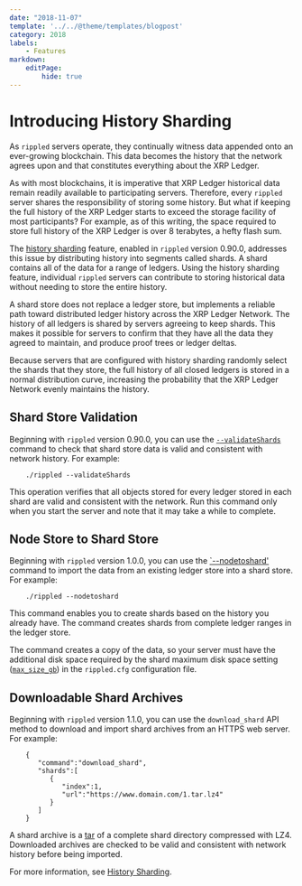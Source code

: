 ```yaml
---
date: "2018-11-07"
template: '../../@theme/templates/blogpost'
category: 2018
labels:
    - Features
markdown:
    editPage:
        hide: true
---
```

# Introducing History Sharding

As `rippled` servers operate, they continually witness data appended onto an ever-growing blockchain. This data becomes the history that the network agrees upon and that constitutes everything about the XRP Ledger.

As with most blockchains, it is imperative that XRP Ledger historical data remain readily available to participating servers. Therefore, every `rippled` server shares the responsibility of storing some history. But what if keeping the full history of the XRP Ledger starts to exceed the storage facility of most participants? For example, as of this writing, the space required to store full history of the XRP Ledger is over 8 terabytes, a hefty flash sum.

The [history sharding](https://developers.ripple.com/history-sharding.html) feature, enabled in `rippled` version 0.90.0, addresses this issue by distributing history into segments called shards. A shard contains all of the data for a range of ledgers. Using the history sharding feature, individual `rippled` servers can contribute to storing historical data without needing to store the entire history.

<!-- BREAK -->

A shard store does not replace a ledger store, but implements a reliable path toward distributed ledger history across the XRP Ledger Network. The history of all ledgers is shared by servers agreeing to keep shards. This makes it possible for servers to confirm that they have all the data they agreed to maintain, and produce proof trees or ledger deltas.

Because servers that are configured with history sharding randomly select the shards that they store, the full history of all closed ledgers is stored in a normal distribution curve, increasing the probability that the XRP Ledger Network evenly maintains the history.

## Shard Store Validation

Beginning with `rippled` version 0.90.0, you can use the [`--validateShards`](https://developers.ripple.com/commandline-usage.html#daemon-mode-options) command to check that shard store data is valid and consistent with network history. For example:

        ./rippled --validateShards

This operation verifies that all objects stored for every ledger stored in each shard are valid and consistent with the network. Run this command only when you start the server and note that it may take a while to complete.


## Node Store to Shard Store

Beginning with `rippled` version 1.0.0, you can use the [`--nodetoshard'](https://developers.ripple.com/commandline-usage.html#daemon-mode-options) command to import the data from an existing ledger store into a shard store. For example:

        ./rippled --nodetoshard

This command enables you to create shards based on the history you already have. The command creates shards from complete ledger ranges in the ledger store.

The command creates a copy of the data, so your server must have the additional disk space required by the shard maximum disk space setting ([`max_size_gb`](https://developers.ripple.com/history-sharding.html#shard-store-configuration)) in the `rippled.cfg` configuration file.


## Downloadable Shard Archives

Beginning with `rippled` version 1.1.0, you can use the `download_shard` API method to download and import shard archives from an HTTPS web server. <!--{# TODO: once download_shard rippled API method is documented per https://ripplelabs.atlassian.net/browse/DOC-1907, the ticket instructs the writer to update this dev blog post to link to the method's doc. #}--> For example:

        {
           "command":"download_shard",
           "shards":[
              {
                 "index":1,
                 "url":"https://www.domain.com/1.tar.lz4"
              }
           ]
        }

A shard archive is a [tar](https://en.wikipedia.org/wiki/Tar_(computing)) of a complete shard directory compressed with LZ4. Downloaded archives are checked to be valid and consistent with network history before being imported.

For more information, see [History Sharding](https://developers.ripple.com/history-sharding.html).

